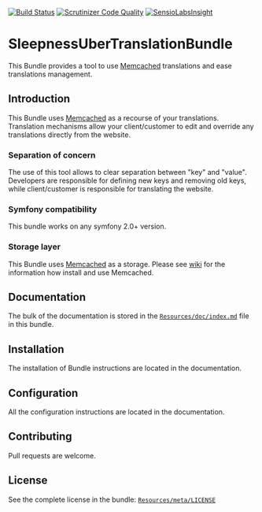 [![Build Status](https://travis-ci.org/Sleepness/UberTranslationBundle.svg?branch=develop)](https://travis-ci.org/Sleepness/UberTranslationBundle)  [![Scrutinizer Code Quality](https://scrutinizer-ci.com/g/Sleepness/UberTranslationBundle/badges/quality-score.png?b=develop)](https://scrutinizer-ci.com/g/Sleepness/UberTranslationBundle/?branch=develop) [![SensioLabsInsight](https://insight.sensiolabs.com/projects/8fa61a7b-988e-497c-b471-dba222bb4bb5/mini.png)](https://insight.sensiolabs.com/projects/8fa61a7b-988e-497c-b471-dba222bb4bb5)

SleepnessUberTranslationBundle
=====================

This Bundle provides a tool to use [Memcached](http://memcached.org/) translations and ease translations management.

Introduction
------------

This Bundle uses [Memcached](http://memcached.org/) as a recourse of your translations. Translation mechanisms allow your client/customer to edit and override any translations directly from the website.

### Separation of concern

The use of this tool allows to clear separation between "key" and "value". Developers are responsible for defining new keys and removing old keys, while client/customer is responsible for translating the website.

### Symfony compatibility

This bundle works on any symfony 2.0+ version.

### Storage layer

This Bundle uses [Memcached](http://memcached.org/) as a storage. Please see [wiki](https://code.google.com/p/memcached/wiki/NewStart?tm=6) for the information how install and use Memcached.

Documentation
-------------

The bulk of the documentation is stored in the [`Resources/doc/index.md`](https://github.com/Sleepness/UberTranslationBundle/blob/develop/Resources/doc/index.md) file in this bundle.

Installation
------------

The installation of Bundle instructions are located in the documentation.

Configuration
-------------

All the configuration instructions are located in the documentation.

Contributing
------------

Pull requests are welcome.

License
-------

See the complete license in the bundle: [`Resources/meta/LICENSE`](https://github.com/Sleepness/UberTranslationBundle/blob/develop/Resources/meta/LICENSE)
